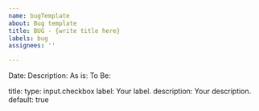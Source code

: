 ```yaml
---
name: bugTemplate
about: Bug template
title: BUG - {write title here}
labels: bug
assignees: ''

---
```


Date:
Description:
As is:
To Be:

title:
      type: input.checkbox
      label: Your label.
      description: Your description.
      default: true
